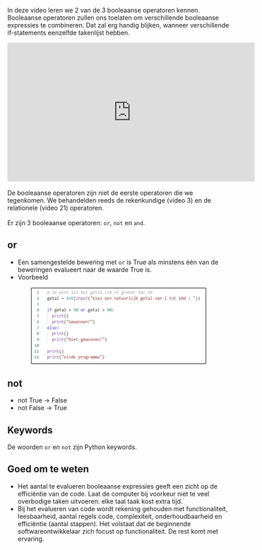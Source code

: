 In deze video leren we 2 van de 3 booleaanse operatoren kennen. Booleaanse operatoren zullen ons toelaten om verschillende booleaanse expressies te combineren. Dat zal erg handig blijken, wanneer verschillende if-statements eenzelfde takenlijst hebben.

<div align="center">
  <iframe width="560" height="315" src="https://www.youtube.com/embed/NYRbDIlTGlM" title="YouTube video player" frameborder="0" allow="accelerometer; autoplay; clipboard-write; encrypted-media; gyroscope; picture-in-picture; web-share" allowfullscreen></iframe>
</div>

De booleaanse operatoren zijn niet de eerste operatoren die we tegenkomen. We behandelden reeds de rekenkundige (video 3) en de relationele (video 21) operatoren.<br><br>
Er zijn 3 booleaanse operatoren: <code>or</code>, <code>not</code> en <code>and</code>.

## or
* Een samengestelde bewering met <code>or</code> is True als minstens één van de beweringen evalueert naar de waarde True is.
* Voorbeeld

<div align="center">
  <img src="media/or.png" align="center" width="400px" data-caption="De booleaanse operator <b>or</b>.">
</div>

## not
* not True → False
* not False → True

## Keywords
De woorden <code>or</code> en <code>not</code> zijn Python keywords.

## Goed om te weten
* Het aantal te evalueren booleaanse expressies geeft een zicht op de efficiëntie van de code. Laat de computer bij voorkeur niet te veel overbodige taken uitvoeren: elke taal taak kost extra tijd.
* Bij het evalueren van code wordt rekening gehouden met functionaliteit, leesbaarheid, aantal regels code, complexiteit, onderhoudbaarheid en efficiëntie (aantal stappen). Het volstaat dat de beginnende softwareontwikkelaar zich focust op functionaliteit. De rest komt met ervaring.

